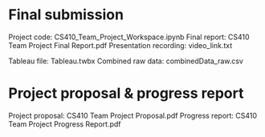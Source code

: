 # Final submission
Project code: CS410_Team_Project_Workspace.ipynb
Final report: CS410 Team Project Final Report.pdf
Presentation recording: video_link.txt

Tableau file: Tableau.twbx
Combined raw data:  combinedData_raw.csv

# Project proposal & progress report
Project proposal: CS410 Team Project Proposal.pdf
Progress report: CS410 Team Project Progress Report.pdf
